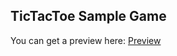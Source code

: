 ## TicTacToe Sample Game

You can get a preview here: [Preview](https://konstantindinev.github.io/TicTacToe/)
